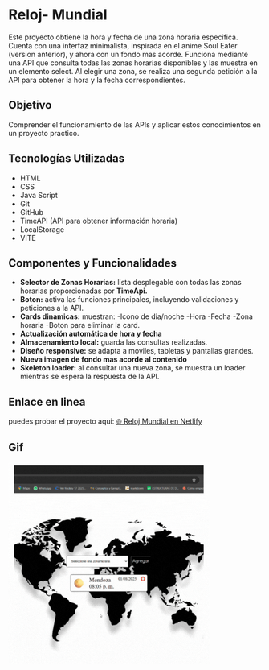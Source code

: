 # Reloj- Mundial
Este proyecto obtiene la hora y fecha de una zona horaria especifica. Cuenta con una interfaz minimalista, inspirada en el anime Soul Eater (version anterior), y ahora con un fondo mas acorde. Funciona   mediante una API que consulta  todas las zonas horarias  disponibles y las muestra en un elemento select. Al elegir una zona, se realiza una segunda petición a la API para obtener la hora y la fecha correspondientes. 


## Objetivo

Comprender el funcionamiento de las APIs y aplicar estos conocimientos en un proyecto practico.



## Tecnologías Utilizadas

- HTML
- CSS
- Java Script
- Git
- GitHub
- TimeAPI (API para obtener información horaria)
- LocalStorage
- VITE

## Componentes y Funcionalidades

- **Selector de Zonas Horarias:** lista desplegable con todas las zonas horarias proporcionadas por **TimeApi.**
- **Boton:**   activa las funciones principales, incluyendo validaciones y peticiones a la API.
- **Cards dinamicas:** muestran: 
-Icono de dia/noche
-Hora 
-Fecha
-Zona horaria 
-Boton para eliminar la card.
- **Actualización automática de hora y fecha**
- **Almacenamiento local:** guarda las consultas realizadas.
- **Diseño responsive:** se adapta a moviles, tabletas y pantallas grandes.
- **Nueva imagen de fondo mas acorde al contenido**
- **Skeleton loader:** al consultar una nueva zona, se muestra un loader mientras se espera la respuesta de la API.

## Enlace en linea
puedes probar el proyecto aqui:
[🌐 Reloj Mundial en Netlify](https://relojs.netlify.app/)

## Gif
![Reloj Mundial en acción](/public/img/demo.gif)



